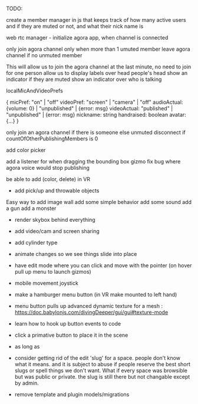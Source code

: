 TODO:

create a member manager in js that keeps track of how many active users 
 and if they are muted or not, and what their nick name is

web rtc manager - initialize agora app, when channel is connected

only join agora channel only when more than 1 umuted member
leave agora channel if no unmuted member


This will allow us to join the agora channel at the last minute, no need to join for one person
allow us to display labels over head people's head
show an indicator if they are muted
show an indicator over who is talking

localMicAndVideoPrefs

{
  micPref: "on" | "off"
  videoPref: "screen" | "camera" | "off"
  audioActual: {volume: 0} | "unpublished" | {error: msg}
  videoActual: "published" | "unpublished" | {error: msg}
  nickname: string
  handraised: boolean
  avatar: {...}
}

only join an agora channel if there is someone else unmuted
disconnect if countOfOtherPublishingMembers is 0

add color picker


add a listener for when dragging the bounding box gizmo
fix bug where agora voice would stop publishing

be able to add (color, delete) in VR


- add pick/up and throwable objects

Easy way to add image wall
add some simple behavior
add some sound
add a gun
add a monster




 
- render skybox behind everything

- add video/cam and screen sharing 

- add cylinder type

- animate changes so we see things slide into place
- have edit mode where you can click and move with the pointer (on hover pull up menu to launch gizmos)

- mobile movement joystick


- make a hamburger menu button (in VR make mounted to left hand)
- menu button pulls up advanced dynamic texture for a mesh : https://doc.babylonjs.com/divingDeeper/gui/gui#texture-mode

- learn how to hook up button events to code
- click a primative button to place it in the scene
- as long as 




- consider getting rid of the edit 'slug' for a space.  people don't know what it means.  and it is subject to 
  abuse if people reserve the best short slugs or spell things we don't want.  What if every space was
  browsible but was public or private.  the slug is still there but not changable except by admin.

- remove template and plugin models/migrations
